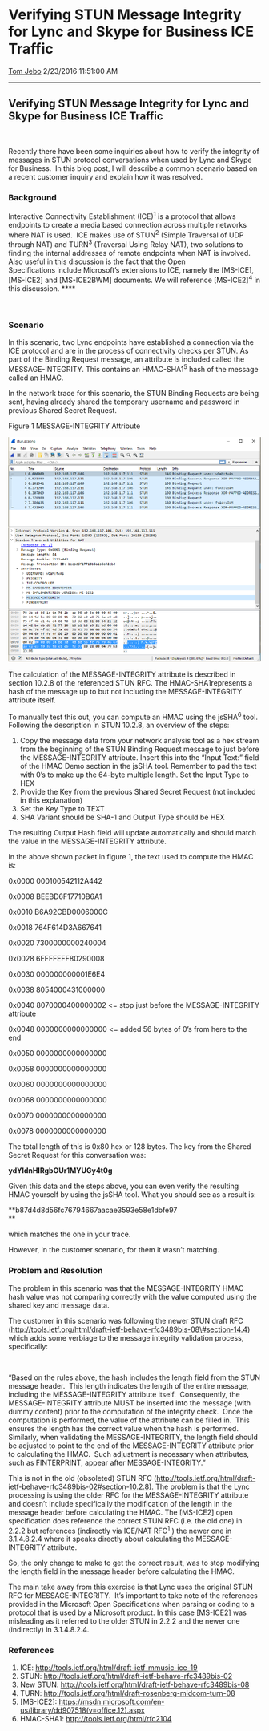 <div id="page">

# Verifying STUN Message Integrity for Lync and Skype for Business ICE Traffic

[Tom Jebo](https://social.msdn.microsoft.com/profile/Tom%20Jebo)
2/23/2016 11:51:00
AM

-----

<div id="content">

## Verifying STUN Message Integrity for Lync and Skype for Business ICE Traffic

 

Recently there have been some inquiries about how to verify the
integrity of messages in STUN protocol conversations when used by Lync
and Skype for Business.  In this blog post, I will describe a common
scenario based on a recent customer inquiry and explain how it was
resolved.

### Background

Interactive Connectivity Establishment (ICE)<sup>1</sup> is a protocol
that allows endpoints to create a media based connection across multiple
networks where NAT is used.  ICE makes use of STUN<sup>2</sup> (Simple
Traversal of UDP through NAT) and TURN<sup>3</sup> (Traversal Using
Relay NAT), two solutions to finding the internal addresses of remote
endpoints when NAT is involved. Also useful in this discussion is the
fact that the Open  
Specifications include Microsoft’s extensions to ICE, namely the
\[MS-ICE\], \[MS-ICE2\] and \[MS-ICE2BWM\] documents. We will reference
\[MS-ICE2\]<sup>4</sup> in this discussion. ****

 

### Scenario

In this scenario, two Lync endpoints have established a connection via
the ICE protocol and are in the process of connectivity checks per STUN.
As part of the Binding Request message, an attribute is included called
the MESSAGE-INTEGRITY. This contains an HMAC-SHA1<sup>5</sup> hash of
the message called an HMAC.

In the network trace for this scenario, the STUN Binding Requests are
being sent, having already shared the temporary username and password in
previous Shared Secret Request.

Figure 1 MESSAGE-INTEGRITY
Attribute

![](images/7827.message-integrityattribute.png)

The calculation of the MESSAGE-INTEGRITY attribute is described in
section 10.2.8 of the referenced STUN RFC. The HMAC-SHA1represents a
hash of the message up to but not including the MESSAGE-INTEGRITY
attribute itself.

To manually test this out, you can compute an HMAC using the
jsSHA<sup>6</sup> tool. Following the description in STUN 10.2.8, an
overview of the steps:

1.  Copy the message data from your network analysis tool as a hex
    stream from the beginning of the STUN Binding Request message to
    just before the MESSAGE-INTEGRITY attribute. Insert this into the
    “Input Text:” field of the HMAC Demo section in the jsSHA tool.
    Remember to pad the text with 0’s to make up the 64-byte multiple
    length. Set the Input Type to HEX
2.  Provide the Key from the previous Shared Secret Request (not
    included in this explanation)
3.  Set the Key Type to TEXT
4.  SHA Variant should be SHA-1 and Output Type should be HEX

The resulting Output Hash field will update automatically and should
match the value in the MESSAGE-INTEGRITY attribute.

In the above shown packet in figure 1, the text used to compute the HMAC
is:

0x0000 000100542112A442

0x0008 BEEBD6F17710B6A1

0x0010 B6A92CBD0006000C

0x0018 764F614D3A667641

0x0020 7300000000240004

0x0028 6EFFFEFF80290008

0x0030 000000000001E6E4

0x0038 8054000431000000

0x0040 8070000400000002 \<= stop just before the MESSAGE-INTEGRITY
attribute

0x0048 0000000000000000 \<= added 56 bytes of 0’s from here to the end

0x0050 0000000000000000

0x0058 0000000000000000

0x0060 0000000000000000

0x0068 0000000000000000

0x0070 0000000000000000

0x0078 0000000000000000

The total length of this is 0x80 hex or 128 bytes. The key from the
Shared Secret Request for this conversation was:

**ydYldnHIRgbOUr1MYUGy4t0g**

Given this data and the steps above, you can even verify the resulting
HMAC yourself by using the jsSHA tool. What you should see as a result
is: 

**b87d4d8d56fc76794667aacae3593e58e1dbfe97  
**

which matches the one in your trace.

However, in the customer scenario, for them it wasn’t matching.

### Problem and Resolution

The problem in this scenario was that the MESSAGE-INTEGRITY HMAC hash
value was not comparing correctly with the value computed using the
shared key and message data.

The customer in this scenario was following the newer STUN draft RFC
(http://tools.ietf.org/html/draft-ietf-behave-rfc3489bis-08\#section-14.4)
which adds some verbiage to the message integrity validation process,
specifically:

 

“Based on the rules above, the hash includes the length field from the
STUN message header.  This length indicates the length of the
entire message, including the MESSAGE-INTEGRITY attribute itself. 
Consequently, the MESSAGE-INTEGRITY attribute MUST be inserted into the
message (with dummy content) prior to the computation of the integrity
check.  Once the computation is performed, the value of the attribute
can be filled in.  This ensures the length has the correct value when
the hash is performed.  Similarly, when validating the
MESSAGE-INTEGRITY, the length field should be adjusted to point to the
end of the MESSAGE-INTEGRITY attribute prior to calculating the HMAC. 
Such adjustment is necessary when attributes, such as FINTERPRINT,
appear after MESSAGE-INTEGRITY.”

This is not in the old (obsoleted) STUN RFC
(<http://tools.ietf.org/html/draft-ietf-behave-rfc3489bis-02#section-10.2.8>).
The problem is that the Lync processing is using the older RFC for the
MESSAGE-INTEGRITY attribute and doesn’t include specifically the
modification of the length in the message header before calculating the
HMAC. The \[MS-ICE2\] open specification does reference the correct STUN
RFC (i.e. the old one) in 2.2.2 but references (indirectly via ICE/NAT
RFC<sup>1</sup> ) the newer one in 3.1.4.8.2.4 where it speaks directly
about calculating the MESSAGE-INTEGRITY attribute.  

So, the only change to make to get the correct result, was to stop
modifying the length field in the message header before calculating the
HMAC.

The main take away from this exercise is that Lync uses the original
STUN RFC for MESSAGE-INTEGRITY.  It’s important to take note of the
references provided in the Microsoft Open Specifications when parsing or
coding to a protocol that is used by a Microsoft product. In this case
\[MS-ICE2\] was misleading as it referred to the older STUN in 2.2.2 and
the newer one (indirectly) in 3.1.4.8.2.4.

### References

1.  ICE: <http://tools.ietf.org/html/draft-ietf-mmusic-ice-19>
2.  STUN: <http://tools.ietf.org/html/draft-ietf-behave-rfc3489bis-02>
3.  New STUN:
    <http://tools.ietf.org/html/draft-ietf-behave-rfc3489bis-08>
4.  TURN: <http://tools.ietf.org/html/draft-rosenberg-midcom-turn-08>
5.  \[MS-ICE2\]:
    <https://msdn.microsoft.com/en-us/library/dd907518(v=office.12).aspx>
6.  HMAC-SHA1: <http://tools.ietf.org/html/rfc2104>

 

 

</div>

</div>
